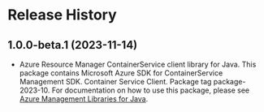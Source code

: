 # Release History

## 1.0.0-beta.1 (2023-11-14)

- Azure Resource Manager ContainerService client library for Java. This package contains Microsoft Azure SDK for ContainerService Management SDK. Container Service Client. Package tag package-2023-10. For documentation on how to use this package, please see [Azure Management Libraries for Java](https://aka.ms/azsdk/java/mgmt).
